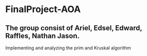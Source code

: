 # FinalProject-AOA

## The group consist of Ariel, Edsel, Edward, Raffles, Nathan Jason.

Implementing and analyzing the prim and Kruskal algorithm 
